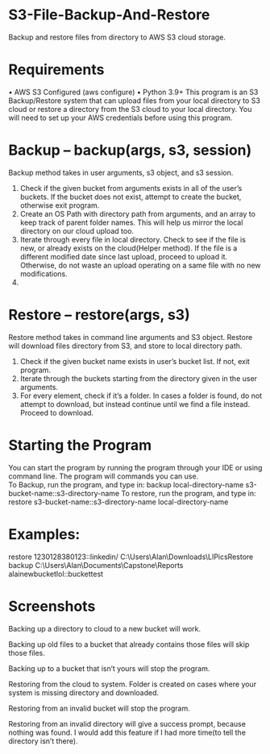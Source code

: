 # S3-File-Backup-And-Restore
Backup and restore files from directory to AWS S3 cloud storage.
# Requirements
•	AWS S3 Configured (aws configure)
•	Python 3.9+
This program is an S3 Backup/Restore system that can upload files from your local directory to S3 cloud or restore a directory from the S3 cloud to your local directory. You will need to set up your AWS credentials before using this program.

# Backup – backup(args, s3, session)
Backup method takes in user arguments, s3 object, and s3 session. 
1.	Check if the given bucket from arguments exists in all of the user’s buckets. If the bucket does not exist, attempt to create the bucket, otherwise exit program.
2.	Create an OS Path with directory path from arguments, and an array to keep track of parent folder names. This will help us mirror the local directory on our cloud upload too.
3.	Iterate through every file in local directory. Check to see if the file is new, or already exists on the cloud(Helper method). If the file is a different modified date since last upload, proceed to upload it. Otherwise, do not waste an upload operating on a same file with no new modifications.
4.	
# Restore – restore(args, s3)
Restore method takes in command line arguments and S3 object. Restore will download files directory from S3, and store to local directory path.
1.	Check if the given bucket name exists in user’s bucket list. If not, exit program.
2.	Iterate through the buckets starting from the directory given in the user arguments.
3.	For every element, check if it’s a folder. In cases a folder is found, do not attempt to download, but instead continue until we find a file instead. Proceed to download. 


# Starting the Program
 
You can start the program by running the program through your IDE or using command line. The program will commands you can use.  
To Backup, run the program, and type in:
backup local-directory-name s3-bucket-name::s3-directory-name 
To restore, run the program, and type in:
restore s3-bucket-name::s3-directory-name local-directory-name

# Examples:
restore 1230128380123::linkedin/ C:\Users\Alan\Downloads\LIPicsRestore 
backup C:\Users\Alan\Documents\Capstone\Reports alainewbucketlol::buckettest

# Screenshots
Backing up a directory to cloud to a new bucket will work.
 
 
Backing up old files to a bucket that already contains those files will skip those files.
 
Backing up to a bucket that isn’t yours will stop the program.
 




Restoring from the cloud to system. Folder is created on cases where your system is missing directory and downloaded.
 
Restoring from an invalid bucket will stop the program.
 
Restoring from an invalid directory will  give a success prompt, because nothing was found. I would add this feature if I had more time(to tell the directory isn’t there).
 
